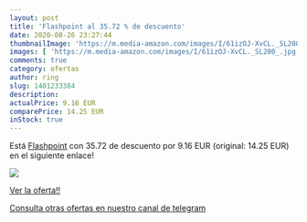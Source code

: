 ```yaml
---
layout: post
title: 'Flashpoint al 35.72 % de descuento'
date: 2020-08-26 23:27:44
thumbnailImage: 'https://m.media-amazon.com/images/I/61izOJ-XvCL._SL200_.jpg'
images: [ 'https://m.media-amazon.com/images/I/61izOJ-XvCL._SL200_.jpg' ]
comments: true
category: ofertas
author: ring
slug: 1401233384
description:
actualPrice: 9.16 EUR
comparePrice: 14.25 EUR
inStock: true
---
```


Está [Flashpoint](https://www.amazon.com/dp/1401233384/?tag=redken08-20) con 35.72 de descuento por 9.16 EUR (original: 14.25 EUR) en el siguiente enlace!

[![](https://m.media-amazon.com/images/I/61izOJ-XvCL._SL200_.jpg)](https://www.amazon.com/dp/1401233384/?tag=redken08-20)

[Ver la oferta!!](https://www.amazon.com/dp/1401233384/?tag=redken08-20)

[Consulta otras ofertas en nuestro canal de telegram](https://t.me/s/ofertas25)
